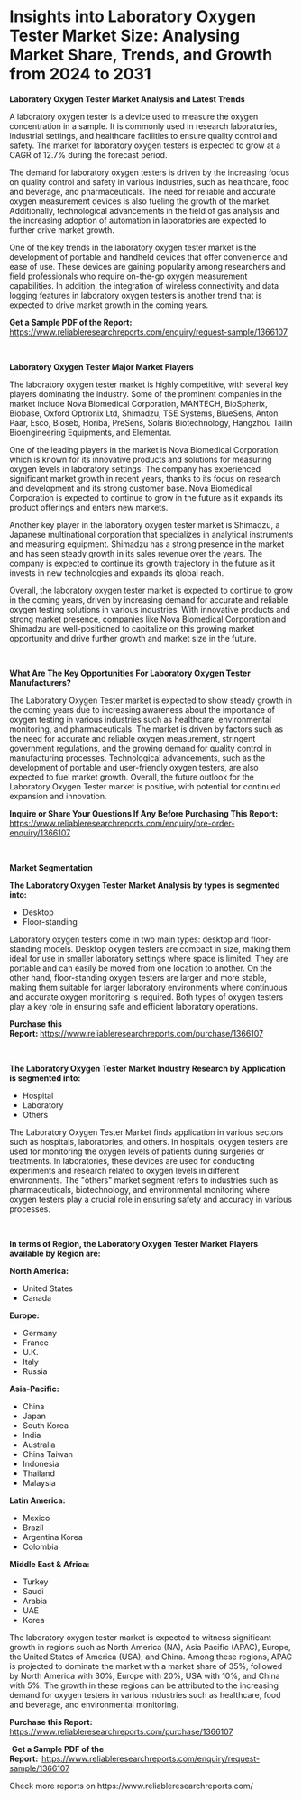 <p><h1>Insights into Laboratory Oxygen Tester Market Size: Analysing Market Share, Trends, and Growth from 2024 to 2031</h1></p><p><strong>Laboratory Oxygen Tester Market Analysis and Latest Trends</strong></p>
<p><p>A laboratory oxygen tester is a device used to measure the oxygen concentration in a sample. It is commonly used in research laboratories, industrial settings, and healthcare facilities to ensure quality control and safety. The market for laboratory oxygen testers is expected to grow at a CAGR of 12.7% during the forecast period.</p><p>The demand for laboratory oxygen testers is driven by the increasing focus on quality control and safety in various industries, such as healthcare, food and beverage, and pharmaceuticals. The need for reliable and accurate oxygen measurement devices is also fueling the growth of the market. Additionally, technological advancements in the field of gas analysis and the increasing adoption of automation in laboratories are expected to further drive market growth.</p><p>One of the key trends in the laboratory oxygen tester market is the development of portable and handheld devices that offer convenience and ease of use. These devices are gaining popularity among researchers and field professionals who require on-the-go oxygen measurement capabilities. In addition, the integration of wireless connectivity and data logging features in laboratory oxygen testers is another trend that is expected to drive market growth in the coming years.</p></p>
<p><strong>Get a Sample PDF of the Report:&nbsp;</strong> <a href="https://www.reliableresearchreports.com/enquiry/request-sample/1366107">https://www.reliableresearchreports.com/enquiry/request-sample/1366107</a></p>
<p>&nbsp;</p>
<p><strong>Laboratory Oxygen Tester Major Market Players</strong></p>
<p><p>The laboratory oxygen tester market is highly competitive, with several key players dominating the industry. Some of the prominent companies in the market include Nova Biomedical Corporation, MANTECH, BioSpherix, Biobase, Oxford Optronix Ltd, Shimadzu, TSE Systems, BlueSens, Anton Paar, Esco, Bioseb, Horiba, PreSens, Solaris Biotechnology, Hangzhou Tailin Bioengineering Equipments, and Elementar.</p><p>One of the leading players in the market is Nova Biomedical Corporation, which is known for its innovative products and solutions for measuring oxygen levels in laboratory settings. The company has experienced significant market growth in recent years, thanks to its focus on research and development and its strong customer base. Nova Biomedical Corporation is expected to continue to grow in the future as it expands its product offerings and enters new markets.</p><p>Another key player in the laboratory oxygen tester market is Shimadzu, a Japanese multinational corporation that specializes in analytical instruments and measuring equipment. Shimadzu has a strong presence in the market and has seen steady growth in its sales revenue over the years. The company is expected to continue its growth trajectory in the future as it invests in new technologies and expands its global reach.</p><p>Overall, the laboratory oxygen tester market is expected to continue to grow in the coming years, driven by increasing demand for accurate and reliable oxygen testing solutions in various industries. With innovative products and strong market presence, companies like Nova Biomedical Corporation and Shimadzu are well-positioned to capitalize on this growing market opportunity and drive further growth and market size in the future.</p></p>
<p>&nbsp;</p>
<p><strong>What Are The Key Opportunities For Laboratory Oxygen Tester Manufacturers?</strong></p>
<p><p>The Laboratory Oxygen Tester market is expected to show steady growth in the coming years due to increasing awareness about the importance of oxygen testing in various industries such as healthcare, environmental monitoring, and pharmaceuticals. The market is driven by factors such as the need for accurate and reliable oxygen measurement, stringent government regulations, and the growing demand for quality control in manufacturing processes. Technological advancements, such as the development of portable and user-friendly oxygen testers, are also expected to fuel market growth. Overall, the future outlook for the Laboratory Oxygen Tester market is positive, with potential for continued expansion and innovation.</p></p>
<p><strong>Inquire or Share Your Questions If Any Before Purchasing This Report:</strong> <a href="https://www.reliableresearchreports.com/enquiry/pre-order-enquiry/1366107">https://www.reliableresearchreports.com/enquiry/pre-order-enquiry/1366107</a></p>
<p>&nbsp;</p>
<p><strong>Market Segmentation</strong></p>
<p><strong>The Laboratory Oxygen Tester Market Analysis by types is segmented into:</strong></p>
<p><ul><li>Desktop</li><li>Floor-standing</li></ul></p>
<p><p>Laboratory oxygen testers come in two main types: desktop and floor-standing models. Desktop oxygen testers are compact in size, making them ideal for use in smaller laboratory settings where space is limited. They are portable and can easily be moved from one location to another. On the other hand, floor-standing oxygen testers are larger and more stable, making them suitable for larger laboratory environments where continuous and accurate oxygen monitoring is required. Both types of oxygen testers play a key role in ensuring safe and efficient laboratory operations.</p></p>
<p><strong>Purchase this Report:&nbsp;</strong><a href="https://www.reliableresearchreports.com/purchase/1366107">https://www.reliableresearchreports.com/purchase/1366107</a></p>
<p>&nbsp;</p>
<p><strong>The Laboratory Oxygen Tester Market Industry Research by Application is segmented into:</strong></p>
<p><ul><li>Hospital</li><li>Laboratory</li><li>Others</li></ul></p>
<p><p>The Laboratory Oxygen Tester Market finds application in various sectors such as hospitals, laboratories, and others. In hospitals, oxygen testers are used for monitoring the oxygen levels of patients during surgeries or treatments. In laboratories, these devices are used for conducting experiments and research related to oxygen levels in different environments. The "others" market segment refers to industries such as pharmaceuticals, biotechnology, and environmental monitoring where oxygen testers play a crucial role in ensuring safety and accuracy in various processes.</p></p>
<p>&nbsp;</p>
<p><strong>In terms of Region, the Laboratory Oxygen Tester Market Players available by Region are:</strong></p>
<p>
    <p> <strong> North America: </strong>
        <ul>
            <li>United States</li>
            <li>Canada</li>
        </ul>
        </p> 
    <p> <strong> Europe: </strong>
        <ul>
            <li>Germany</li>
            <li>France</li>
            <li>U.K.</li>
            <li>Italy</li>
            <li>Russia</li>
        </ul>
        </p> 
    <p> <strong> Asia-Pacific: </strong>
        <ul>
            <li>China</li>
            <li>Japan</li>
            <li>South Korea</li>
            <li>India</li>
            <li>Australia</li>
            <li>China Taiwan</li>
            <li>Indonesia</li>
            <li>Thailand</li>
            <li>Malaysia</li>
        </ul>
        </p> 
    <p> <strong> Latin America: </strong>
        <ul>
            <li>Mexico</li>
            <li>Brazil</li>
            <li>Argentina Korea</li>
            <li>Colombia</li>
        </ul>
        </p> 
    <p> <strong> Middle East & Africa: </strong>
        <ul>
            <li>Turkey</li>
            <li>Saudi</li>
            <li>Arabia</li>
            <li>UAE</li>
            <li>Korea</li>
        </ul>
    </p>
    </p>
<p><p>The laboratory oxygen tester market is expected to witness significant growth in regions such as North America (NA), Asia Pacific (APAC), Europe, the United States of America (USA), and China. Among these regions, APAC is projected to dominate the market with a market share of 35%, followed by North America with 30%, Europe with 20%, USA with 10%, and China with 5%. The growth in these regions can be attributed to the increasing demand for oxygen testers in various industries such as healthcare, food and beverage, and environmental monitoring.</p></p>
<p><strong>Purchase this Report: </strong><a href="https://www.reliableresearchreports.com/purchase/1366107">https://www.reliableresearchreports.com/purchase/1366107</a></p>
<p>&nbsp;<strong>Get a Sample PDF of the Report:&nbsp;&nbsp;</strong><a href="https://www.reliableresearchreports.com/enquiry/request-sample/1366107">https://www.reliableresearchreports.com/enquiry/request-sample/1366107</a></p>
<p><strong></strong></p>
<p>Check more reports on https://www.reliableresearchreports.com/</p>